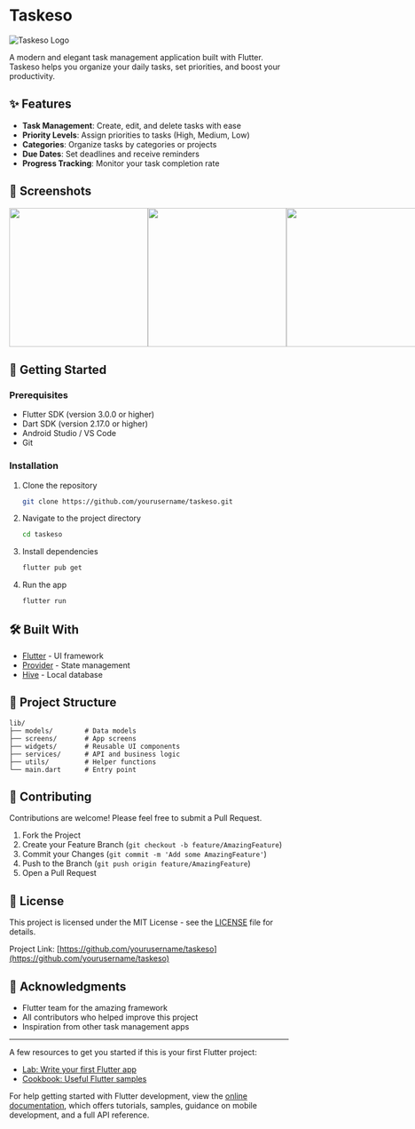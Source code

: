 # Taskeso

![Taskeso Logo](assets/images/ic_launcher.png)

A modern and elegant task management application built with Flutter. Taskeso helps you organize your daily tasks, set priorities, and boost your productivity.

## ✨ Features

- **Task Management**: Create, edit, and delete tasks with ease
- **Priority Levels**: Assign priorities to tasks (High, Medium, Low)
- **Categories**: Organize tasks by categories or projects
- **Due Dates**: Set deadlines and receive reminders
- **Progress Tracking**: Monitor your task completion rate

## 📱 Screenshots

<div style="display: flex; flex-direction: row;">
  <img src="screenshots/home_screen.png" width="250" />
  <img src="screenshots/task_details.png" width="250" />
  <img src="screenshots/settings.png" width="250" />
</div>

## 🚀 Getting Started

### Prerequisites

- Flutter SDK (version 3.0.0 or higher)
- Dart SDK (version 2.17.0 or higher)
- Android Studio / VS Code
- Git

### Installation

1. Clone the repository
   ```bash
   git clone https://github.com/yourusername/taskeso.git
   ```

2. Navigate to the project directory
   ```bash
   cd taskeso
   ```

3. Install dependencies
   ```bash
   flutter pub get
   ```

4. Run the app
   ```bash
   flutter run
   ```

## 🛠️ Built With

- [Flutter](https://flutter.dev/) - UI framework
- [Provider](https://pub.dev/packages/provider) - State management
- [Hive](https://pub.dev/packages/hive) - Local database

## 📝 Project Structure

```
lib/
├── models/        # Data models
├── screens/       # App screens
├── widgets/       # Reusable UI components
├── services/      # API and business logic
├── utils/         # Helper functions
└── main.dart      # Entry point
```

## 🤝 Contributing

Contributions are welcome! Please feel free to submit a Pull Request.

1. Fork the Project
2. Create your Feature Branch (`git checkout -b feature/AmazingFeature`)
3. Commit your Changes (`git commit -m 'Add some AmazingFeature'`)
4. Push to the Branch (`git push origin feature/AmazingFeature`)
5. Open a Pull Request

## 📄 License

This project is licensed under the MIT License - see the [LICENSE](LICENSE) file for details.

Project Link: [https://github.com/yourusername/taskeso](https://github.com/yourusername/taskeso)

## 🙏 Acknowledgments

- Flutter team for the amazing framework
- All contributors who helped improve this project
- Inspiration from other task management apps

---

A few resources to get you started if this is your first Flutter project:

- [Lab: Write your first Flutter app](https://docs.flutter.dev/get-started/codelab)
- [Cookbook: Useful Flutter samples](https://docs.flutter.dev/cookbook)

For help getting started with Flutter development, view the
[online documentation](https://docs.flutter.dev/), which offers tutorials,
samples, guidance on mobile development, and a full API reference.
